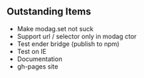 Outstanding Items
-----------------

* Make modag.set not suck
* Support url / selector only in modag ctor
* Test ender bridge (publish to npm)
* Test on IE
* Documentation
* gh-pages site
